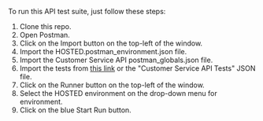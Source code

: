 To run this API test suite, just follow these steps:
1. Clone this repo.
2. Open Postman.
3. Click on the Import button on the top-left of the window.
4. Import the HOSTED.postman_environment.json file.
5. Import the Customer Service API postman_globals.json file.
6. Import the tests from [this link](https://www.getpostman.com/collections/60804acd9830115f469d) or the "Customer Service API Tests" JSON file.
7. Click on the Runner button on the top-left of the window.
8. Select the HOSTED environment on the drop-down menu for environment.
9. Click on the blue Start Run button.
